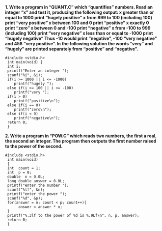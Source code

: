 **1. Write a program in “QUANT.C” which “quantifies” numbers. 
Read an integer “x” and test it, producing the following output: 
x greater than or equal to 1000 print “hugely positive”
x from 999 to 100 (including 100) print “very positive” 
x between 100 and 0 print “positive” x exactly 0 print “zero” 
x between 0 and -100 print “negative” 
x from -100 to 999 (including 100) print “very negative” 
x less than or equal to -1000 print “hugely negative” 
Thus -10 would print “negative”, -100 “very negative” and 458 “very positive”. 
In the following solution the words “very” and “hugely” are printed separately from “positive” and “negative”.**

```
#include <stdio.h> 
 int main(void) { 
 int i; 
 printf("Enter an integer "); 
 scanf("%i", &i); 
 if(i >= 1000 || i <= -1000)
    printf("hugely ");
 else if(i >= 100 || i <= -100)
    printf("very "); 
 if(i > 0)
    printf("positive\n");
 else if(i == 0)
    printf("zero\n");
 else if(i < 0)
    printf("negative\n"); 
 return 0; 
 } 
```
**2. Write a program in “POW.C” which reads two numbers, the first a real, the second an integer. 
The program then outputs the first number raised to the power of the second.**
```
#include <stdio.h> 
 int main(void) 
 {
 int  count = 1; 
 int  p = 0; 
 double  n = 0.0L;
 long double answer = 0.0L; 
 printf("enter the number ");
 scanf("%lf", &n); 
 printf("enter the power ");
 scanf("%d", &p); 
 for(answer = n; count < p; count++){
      answer = answer * n; 
 }
 printf("%.3lf to the power of %d is %.9Lf\n", n, p, answer); 
 return 0;
 } 
```
